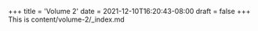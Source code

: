 +++
title = 'Volume 2'
date = 2021-12-10T16:20:43-08:00
draft = false
+++
This is content/volume-2/_index.md
